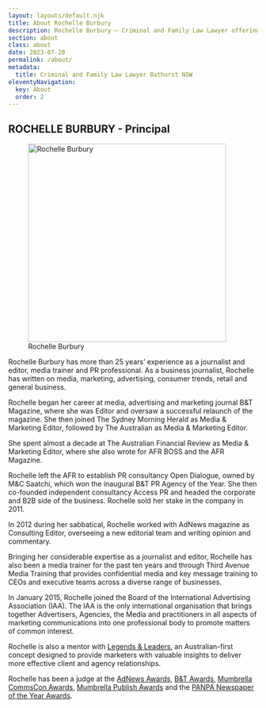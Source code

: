 ```yaml
---
layout: layouts/default.njk
title: About Rochelle Burbury
description: Rochelle Burbury – Criminal and Family Law Lawyer offering specialist advice and or representation in Criminal and Family Law matters and services in all areas of law including Conveyancing, Wills Probate and Administration.
section: about
class: about
date: 2023-07-20
permalink: /about/
metadata:
  title: Criminal and Family Law Lawyer Bathurst NSW
eleventyNavigation:
  key: About
  order: 2
---
```








## ROCHELLE BURBURY - Principal ##

<figure class="imageright img400"><img title="Rochelle Burbury" src="https://www.thirdavenue.com.au/uploads/images/assets/Rochelle-190530-square.jpg" alt="Rochelle Burbury" width="400px" height="auto">
<figcaption>Rochelle Burbury</figcaption>
</figure>

Rochelle Burbury has more than 25 years’ experience as a journalist and editor, media trainer and PR professional. As a business journalist, Rochelle has written on media, marketing, advertising, consumer trends, retail and general business.

Rochelle began her career at media, advertising and marketing journal B&T Magazine, where she was Editor and oversaw a successful relaunch of the magazine. She then joined The Sydney Morning Herald as Media & Marketing Editor, followed by The Australian as Media & Marketing Editor.

She spent almost a decade at The Australian Financial Review as Media & Marketing Editor, where she also wrote for AFR BOSS and the AFR Magazine.

Rochelle left the AFR to establish PR consultancy Open Dialogue, owned by M&C Saatchi, which won the inaugural B&T PR Agency of the Year. She then co-founded independent consultancy Access PR and headed the corporate and B2B side of the business. Rochelle sold her stake in the company in 2011.

In 2012 during her sabbatical, Rochelle worked with AdNews magazine as Consulting Editor, overseeing a new editorial team and writing opinion and commentary.

Bringing her considerable expertise as a journalist and editor, Rochelle has also been a media trainer for the past ten years and through Third Avenue Media Training that provides confidential media and key message training to CEOs and executive teams across a diverse range of businesses.

In January 2015, Rochelle joined the Board of the International Advertising Association (IAA). The IAA is the only international organisation that brings together Advertisers, Agencies, the Media and practitioners in all aspects of marketing communications into one professional body to promote matters of common interest.

Rochelle is also a mentor with <a title="Legends & Leaders" href="http://www.legendsandleaders.com.au/" target="_blank" rel="noopener">Legends & Leaders</a>, an Australian-first concept designed to provide marketers with valuable insights to deliver more effective client and agency relationships.

Rochelle has been a judge at the <a title="http://www.adnews.com.au/agency-of-the-year" href="http://www.adnews.com.au/agency-of-the-year" target="_blank" rel="noopener">AdNews Awards</a>, <a title="http://www.bandt.com.au/awards" href="http://www.bandt.com.au/awards" target="_blank" rel="noopener">B&amp;T Awards</a>, <a title="http://commscon.com.au/" href="http://commscon.com.au/" target="_blank" rel="noopener">Mumbrella CommsCon Awards</a>, <a href="https://mumbrella.com.au/publishawards">Mumbrella Publish Awards</a> and the <a title="http://thenewspaperworks.com.au/awards/" href="http://thenewspaperworks.com.au/awards/" target="_blank" rel="noopener">PANPA Newspaper of the Year Awards</a>.